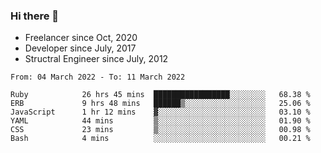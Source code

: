 ### Hi there 👋

- Freelancer since Oct, 2020
- Developer since July, 2017
- Structral Engineer since July, 2012

<!--START_SECTION:waka-->

```text
From: 04 March 2022 - To: 11 March 2022

Ruby            26 hrs 45 mins  █████████████████░░░░░░░░   68.38 %
ERB             9 hrs 48 mins   ██████▒░░░░░░░░░░░░░░░░░░   25.06 %
JavaScript      1 hr 12 mins    ▓░░░░░░░░░░░░░░░░░░░░░░░░   03.10 %
YAML            44 mins         ▒░░░░░░░░░░░░░░░░░░░░░░░░   01.90 %
CSS             23 mins         ▒░░░░░░░░░░░░░░░░░░░░░░░░   00.98 %
Bash            4 mins          ░░░░░░░░░░░░░░░░░░░░░░░░░   00.21 %
```

<!--END_SECTION:waka-->
